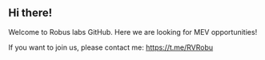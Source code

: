 ## Hi there!

Welcome to Robus labs GitHub. Here we are looking for MEV opportunities!

If you want to join us, please contact me: https://t.me/RVRobu

